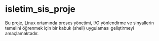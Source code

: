 # isletim_sis_proje
Bu proje, Linux ortamında proses yönetimi, I/O yönlendirme ve sinyallerin temelini öğrenmek için bir kabuk (shell) uygulaması geliştirmeyi amaçlamaktadır.
